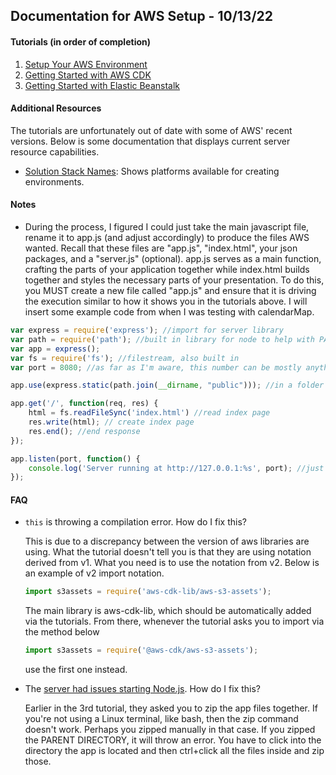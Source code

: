 ## Documentation for AWS Setup - 10/13/22

#### Tutorials (in order of completion)
1. [Setup Your AWS Environment](https://aws.amazon.com/getting-started/guides/setup-environment/)
2. [Getting Started with AWS CDK](https://aws.amazon.com/getting-started/guides/setup-cdk/?intClick=gsdir)
3. [Getting Started with Elastic Beanstalk](https://aws.amazon.com/getting-started/guides/deploy-webapp-elb/?intClick=gsdir)

#### Additional Resources
The tutorials are unfortunately out of date with some of AWS' recent versions. Below is some documentation that displays current server resource capabilities.

- [Solution Stack Names](https://docs.aws.amazon.com/elasticbeanstalk/latest/platforms/platforms-supported.html): Shows platforms available for creating environments.


#### Notes

- During the process, I figured I could just take the main javascript file, rename it to app.js (and adjust accordingly) to produce the files AWS wanted. Recall that these files are "app.js", "index.html", your json packages, and a "server.js" (optional). app.js serves as a main function, crafting the parts of your application together while index.html builds together and styles the necessary parts of your presentation. To do this, you MUST create a new file called "app.js" and ensure that it is driving the execution similar to how it shows you in the tutorials above. I will insert some example code from when I was testing with calendarMap.

```javascript
var express = require('express'); //import for server library
var path = require('path'); //built in library for node to help with PATH
var app = express(); 
var fs = require('fs'); //filestream, also built in
var port = 8080; //as far as I'm aware, this number can be mostly anything

app.use(express.static(path.join(__dirname, "public"))); //in a folder "public", include all .js, .html, .css files

app.get('/', function(req, res) {
    html = fs.readFileSync('index.html') //read index page
    res.write(html); // create index page
    res.end(); //end response
});

app.listen(port, function() {
    console.log('Server running at http://127.0.0.1:%s', port); //just included this for heck of it
});
```

#### FAQ
- ```this``` is throwing a compilation error. How do I fix this?

  This is due to a discrepancy between the version of aws libraries are using. What the tutorial doesn't tell you is that they are using notation derived from v1. What you need is to use the notation from v2. Below is an example of v2 import notation.
  
  ```javascript 
  import s3assets = require('aws-cdk-lib/aws-s3-assets'); 
  ```
  The main library is aws-cdk-lib, which should be automatically added via the tutorials. From there, whenever the tutorial asks you to import via the method below
  
  ```javascript
  import s3assets = require('@aws-cdk/aws-s3-assets');
  ```
  use the first one instead.
  
- The [server had issues starting Node.js](https://stackoverflow.com/questions/20634122/failed-to-find-package-json-node-js-may-have-issues-starting-verify-package-js). How do I fix this?
  
  Earlier in the 3rd tutorial, they asked you to zip the app files together. If you're not using a Linux terminal, like bash, then the zip command doesn't work. Perhaps you zipped manually in that case. If you zipped the PARENT DIRECTORY, it will throw an error. You have to click into the directory the app is located and then ctrl+click all the files inside and zip those.
